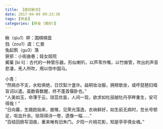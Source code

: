 ```yaml
---
title: 【虞初新志】
date: 2017-04-09 09:23:38
tags: [碎金]
categories: [碎金（摘抄）]
---
```


<p dir="ltr"  >楸（qiu1）枰：围棋棋盘<br />驺（zou1）虞：仁兽<br />兔起鹘（gu3）落<br />狭邪：小街曲巷；妓女妓院<br />觱篥 [b&igrave; l&igrave;]：古代的一种管乐器，形似喇叭，以芦苇作嘴，以竹做管，吹出的声音悲凄，羌人所吹，用以惊中国马。<br /></p> 
<p dir="ltr"  >小青：<br />“然病亦不支，水粒俱绝，日饮梨汁盏许。益眀妆冶服，拥袱欹坐，或呼琵琶妇唱盲词以遣。虽数昏数醒，终不蓬首偃卧也。”<br />“人美如玉，命薄于云，琼蕊优昙，人间一现，欲求如杜丽娘牡丹亭畔重生，安可得哉！”<br />“日向暮，生踉跄始来，披帷，见荣光藻逸，衣袂鲜好，如生前无病时，忽长号顿足，呕血升余。徐简得诗一卷，遗像一幅……”<br />“百结回肠写泪痕，重来唯有旧朱门。夕阳一片桃花影，知是亭亭倩女魂。”</p>